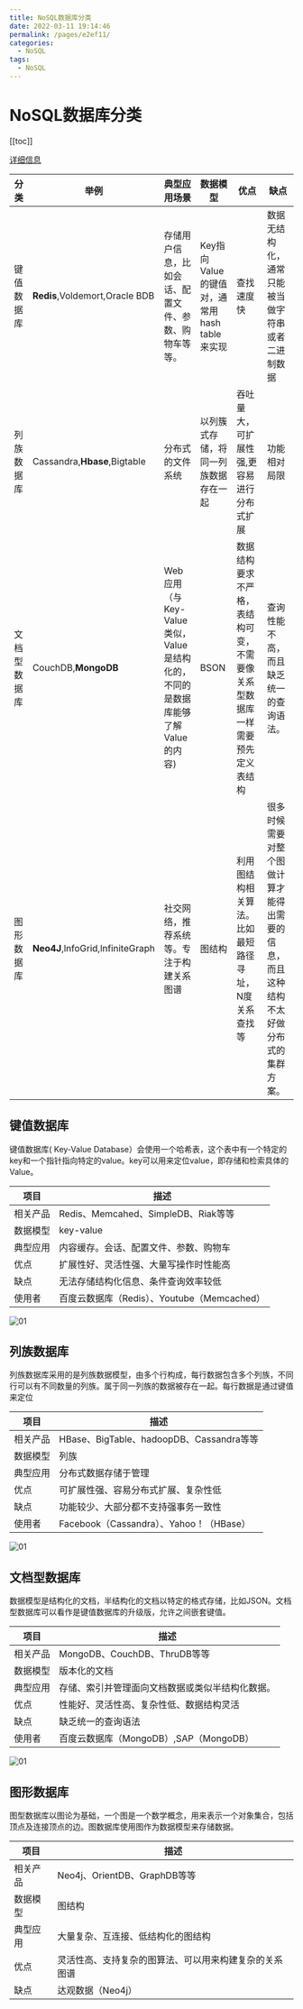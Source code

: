 ```yaml
---
title: NoSQL数据库分类
date: 2022-03-11 19:14:46
permalink: /pages/e2ef11/
categories:
  - NoSQL
tags:
  - NoSQL
---
```

# NoSQL数据库分类

[[toc]]

[详细信息](http://nosql-database.org)

| 分类         | 举例                             | 典型应用场景                                                 | 数据模型                                     | 优点                                                         | 缺点                                                         |
| ------------ | -------------------------------- | ------------------------------------------------------------ | -------------------------------------------- | ------------------------------------------------------------ | ------------------------------------------------------------ |
| 键值数据库   | **Redis**,Voldemort,Oracle BDB   | 存储用户信息，比如会话、配置文件、参数、购物车等等。         | Key指向Value的键值对，通常用hash table来实现 | 查找速度快                                                   | 数据无结构化，通常只能被当做字符串或者二进制数据             |
| 列族数据库   | Cassandra,**Hbase**,Bigtable     | 分布式的文件系统                                             | 以列簇式存储，将同一列族数据存在一起         | 吞吐量大，可扩展性强,更容易进行分布式扩展                    | 功能相对局限                                                 |
| 文档型数据库 | CouchDB,**MongoDB**              | Web应用（与Key-Value类似，Value是结构化的，不同的是数据库能够了解Value的内容) | BSON                                         | 数据结构要求不严格，表结构可变，不需要像关系型数据库一样需要预先定义表结构 | 查询性能不高，而且缺乏统一的查询语法。                       |
| 图形数据库   | **Neo4J**,lnfoGrid,lnfiniteGraph | 社交网络，推荐系统等。专注于构建关系图谱                     | 图结构                                       | 利用图结构相关算法。比如最短路径寻址，N度关系查找等          | 很多时候需要对整个图做计算才能得出需要的信息，而且这种结构不太好做分布式的集群方案。 |

## 键值数据库

键值数据库( Key-Value Database）会使用一个哈希表，这个表中有一个特定的key和一个指针指向特定的value。key可以用来定位value，即存储和检索具体的Value。

| 项目     | 描述                                        |
| -------- | ------------------------------------------- |
| 相关产品 | Redis、Memcahed、SimpleDB、Riak等等         |
| 数据模型 | key-value                                   |
| 典型应用 | 内容缓存。会话、配置文件、参数、购物车      |
| 优点     | 扩展性好、灵活性强、大量写操作时性能高      |
| 缺点     | 无法存储结构化信息、条件查询效率较低        |
| 使用者   | 百度云数据库（Redis）、Youtube（Memcached） |

![01](https://cdn.jsdelivr.net/gh/xustudyxu/image-hosting@master/studynotes/NoSQL/images/Nosql2/01.png)

## 列族数据库

列族数据库采用的是列族数据模型，由多个行构成，每行数据包含多个列族，不同行可以有不同数量的列族。属于同一列族的数据被存在一起。每行数据是通过键值来定位

| 项目     | 描述                                     |
| -------- | ---------------------------------------- |
| 相关产品 | HBase、BigTable、hadoopDB、Cassandra等等 |
| 数据模型 | 列族                                     |
| 典型应用 | 分布式数据存储于管理                     |
| 优点     | 可扩展性强、容易分布式扩展、复杂性低     |
| 缺点     | 功能较少、大部分都不支持强事务一致性     |
| 使用者   | Facebook（Cassandra）、Yahoo！（HBase）  |

![01](https://cdn.jsdelivr.net/gh/xustudyxu/image-hosting@master/studynotes/NoSQL/images/Nosql2/02.png)

## 文档型数据库

数据模型是结构化的文档，半结构化的文档以特定的格式存储，比如JSON。文档型数据库可以看作是键值数据库的升级版，允许之间嵌套键值。

| 项目     | 描述                                             |
| -------- | ------------------------------------------------ |
| 相关产品 | MongoDB、CouchDB、ThruDB等等                     |
| 数据模型 | 版本化的文档                                     |
| 典型应用 | 存储、索引并管理面向文档数据或类似半结构化数据。 |
| 优点     | 性能好、灵活性高、复杂性低、数据结构灵活         |
| 缺点     | 缺乏统一的查询语法                               |
| 使用者   | 百度云数据库（MongoDB）,SAP（MongoDB）           |

![01](https://cdn.jsdelivr.net/gh/xustudyxu/image-hosting@master/studynotes/NoSQL/images/Nosql2/03.png)

## 图形数据库

图型数据库以图论为基础，一个图是一个数学概念，用来表示一个对象集合，包括顶点及连接顶点的边。图数据库使用图作为数据模型来存储数据。

| 项目     | 描述                                                   |
| -------- | ------------------------------------------------------ |
| 相关产品 | Neo4j、OrientDB、GraphDB等等                           |
| 数据模型 | 图结构                                                 |
| 典型应用 | 大量复杂、互连接、低结构化的图结构                     |
| 优点     | 灵活性高、支持复杂的图算法、可以用来构建复杂的关系图谱 |
| 缺点     | 达观数据（Neo4j）                                      |

